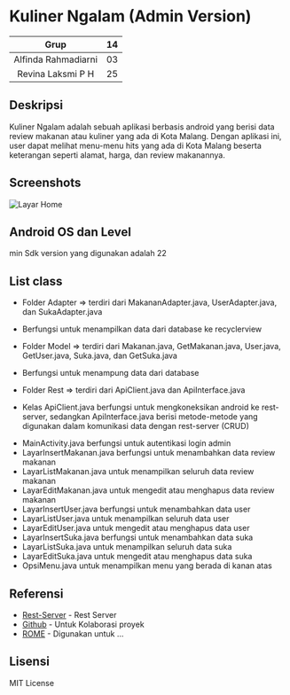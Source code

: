 # Kuliner Ngalam (Admin Version)
| Grup | 14 |
| :---------------:   | :---------------:|
| Alfinda Rahmadiarni | 03 |
| Revina Laksmi P H   | 25 |

## Deskripsi
Kuliner Ngalam adalah sebuah aplikasi berbasis android yang berisi data review makanan atau kuliner yang ada di Kota Malang. Dengan aplikasi ini, user dapat melihat menu-menu hits yang ada di Kota Malang beserta keterangan seperti alamat, harga, dan review makanannya. 

## Screenshots
![Layar Home](http://echarlie.co/wp-content/uploads/salon-booking-app-hareesh-dribbble-salon-design-app.jpg)

## Android OS dan Level
min Sdk version yang digunakan adalah 22

## List class
+ Folder Adapter => terdiri dari MakananAdapter.java, UserAdapter.java, dan SukaAdapter.java
- Berfungsi untuk menampilkan data dari database ke recyclerview
+ Folder Model => terdiri dari Makanan.java, GetMakanan.java, User.java, GetUser.java, Suka.java, dan GetSuka.java
- Berfungsi untuk menampung data dari database
+ Folder Rest => terdiri dari ApiClient.java dan ApiInterface.java
- Kelas ApiClient.java berfungsi untuk mengkoneksikan android ke rest-server, sedangkan ApiInterface.java berisi metode-metode yang digunakan dalam komunikasi data dengan rest-server (CRUD) 
+ MainActivity.java berfungsi untuk autentikasi login admin
+ LayarInsertMakanan.java berfungsi untuk menambahkan data review makanan
+ LayarListMakanan.java untuk menampilkan seluruh data review makanan
+ LayarEditMakanan.java untuk mengedit atau menghapus data review makanan
+ LayarInsertUser.java berfungsi untuk menambahkan data user
+ LayarListUser.java untuk menampilkan seluruh data user
+ LayarEditUser.java untuk mengedit atau menghapus data user
+ LayarInsertSuka.java berfungsi untuk menambahkan data suka
+ LayarListSuka.java untuk menampilkan seluruh data suka
+ LayarEditSuka.java untuk mengedit atau menghapus data suka
+ OpsiMenu.java untuk menampilkan menu yang berada di kanan atas

## Referensi
* [Rest-Server](https://github.com/chriskacerguis/codeigniter-restserver) - Rest Server
* [Github](https://github.com/) - Untuk Kolaborasi proyek
* [ROME](https://rometools.github.io/rome/) - Digunakan untuk ...

## Lisensi
MIT License